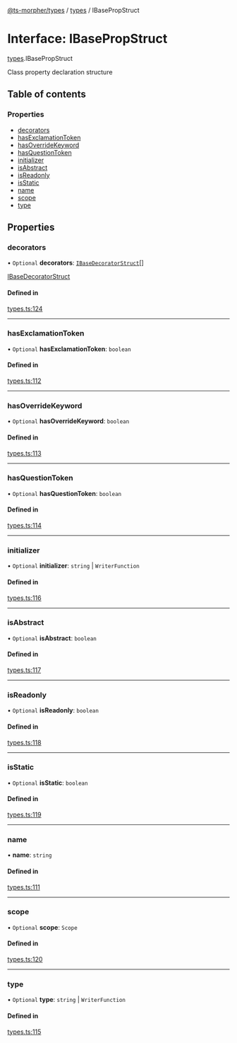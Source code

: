 [@ts-morpher/types](../README.md) / [types](../modules/types.md) / IBasePropStruct

# Interface: IBasePropStruct

[types](../modules/types.md).IBasePropStruct

Class property declaration structure

## Table of contents

### Properties

- [decorators](types.IBasePropStruct.md#decorators)
- [hasExclamationToken](types.IBasePropStruct.md#hasexclamationtoken)
- [hasOverrideKeyword](types.IBasePropStruct.md#hasoverridekeyword)
- [hasQuestionToken](types.IBasePropStruct.md#hasquestiontoken)
- [initializer](types.IBasePropStruct.md#initializer)
- [isAbstract](types.IBasePropStruct.md#isabstract)
- [isReadonly](types.IBasePropStruct.md#isreadonly)
- [isStatic](types.IBasePropStruct.md#isstatic)
- [name](types.IBasePropStruct.md#name)
- [scope](types.IBasePropStruct.md#scope)
- [type](types.IBasePropStruct.md#type)

## Properties

### decorators

• `Optional` **decorators**: [`IBaseDecoratorStruct`](types.IBaseDecoratorStruct.md)[]

[IBaseDecoratorStruct](types.IBaseDecoratorStruct.md)

#### Defined in

[types.ts:124](https://github.com/linbudu599/morpher/blob/9f915c5/packages/types/src/types.ts#L124)

___

### hasExclamationToken

• `Optional` **hasExclamationToken**: `boolean`

#### Defined in

[types.ts:112](https://github.com/linbudu599/morpher/blob/9f915c5/packages/types/src/types.ts#L112)

___

### hasOverrideKeyword

• `Optional` **hasOverrideKeyword**: `boolean`

#### Defined in

[types.ts:113](https://github.com/linbudu599/morpher/blob/9f915c5/packages/types/src/types.ts#L113)

___

### hasQuestionToken

• `Optional` **hasQuestionToken**: `boolean`

#### Defined in

[types.ts:114](https://github.com/linbudu599/morpher/blob/9f915c5/packages/types/src/types.ts#L114)

___

### initializer

• `Optional` **initializer**: `string` \| `WriterFunction`

#### Defined in

[types.ts:116](https://github.com/linbudu599/morpher/blob/9f915c5/packages/types/src/types.ts#L116)

___

### isAbstract

• `Optional` **isAbstract**: `boolean`

#### Defined in

[types.ts:117](https://github.com/linbudu599/morpher/blob/9f915c5/packages/types/src/types.ts#L117)

___

### isReadonly

• `Optional` **isReadonly**: `boolean`

#### Defined in

[types.ts:118](https://github.com/linbudu599/morpher/blob/9f915c5/packages/types/src/types.ts#L118)

___

### isStatic

• `Optional` **isStatic**: `boolean`

#### Defined in

[types.ts:119](https://github.com/linbudu599/morpher/blob/9f915c5/packages/types/src/types.ts#L119)

___

### name

• **name**: `string`

#### Defined in

[types.ts:111](https://github.com/linbudu599/morpher/blob/9f915c5/packages/types/src/types.ts#L111)

___

### scope

• `Optional` **scope**: `Scope`

#### Defined in

[types.ts:120](https://github.com/linbudu599/morpher/blob/9f915c5/packages/types/src/types.ts#L120)

___

### type

• `Optional` **type**: `string` \| `WriterFunction`

#### Defined in

[types.ts:115](https://github.com/linbudu599/morpher/blob/9f915c5/packages/types/src/types.ts#L115)
